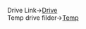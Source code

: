 Drive Link->[Drive](https://drive.google.com/drive/folders/11WyWok5KEwpCpnO0IPIZ-gy_CltvekPS)<br>
Temp drive filder->[Temp](https://drive.google.com/drive/folders/12DppZSw6rdTzg0XsZQ3NdcHiyNK6a_Rm)
